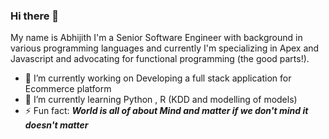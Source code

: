 ### Hi there 👋


My name is Abhijith
I'm a Senior Software Engineer with background in various programming languages and currently I'm specializing in Apex and Javascript and advocating for functional programming (the good parts!). 



- 🔭 I’m currently working on Developing a full stack application for Ecommerce platform
- 🌱 I’m currently learning Python , R (KDD and modelling of models)
- ⚡ Fun fact: **_World is all of about Mind and matter if we don't mind it doesn't matter_**
<!--
**eabhijith/eabhijith** is a ✨ _special_ ✨ repository because its `README.md` (this file) appears on your GitHub profile.

Here are some ideas to get you started:

- 🔭 I’m currently working on ...
- 🌱 I’m currently learning ...
- 👯 I’m looking to collaborate on ...
- 🤔 I’m looking for help with ...
- 💬 Ask me about ...
- 📫 How to reach me: ...
- 😄 Pronouns: ...
- ⚡ Fun fact: ...
-->
